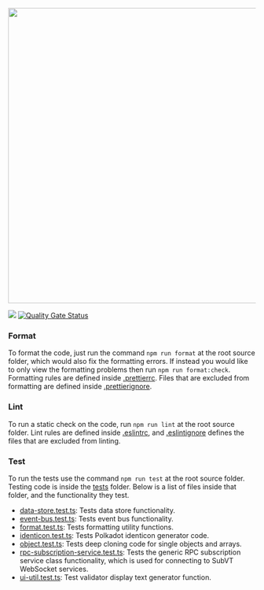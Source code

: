 <p align="center">
    <img width="600" src="https://raw.githubusercontent.com/helikon-labs/chainviz/development/readme-files/chainviz-logo.png">
</p>

![](https://github.com/helikon-labs/chainviz-v1/actions/workflows/prettier_eslint.yml/badge.svg)
[![Quality Gate Status](https://sonarcloud.io/api/project_badges/measure?project=helikon-labs_chainviz&metric=alert_status)](https://sonarcloud.io/summary/new_code?id=helikon-labs_chainviz)

### Format

To format the code, just run the command `npm run format` at the root source folder, which would also fix the formatting errors. If instead you would like to only view the formatting problems then run `npm run format:check`. Formatting rules are defined inside [.prettierrc](./.prettierrc). Files that are excluded from formatting are defined inside [.prettierignore](./.prettierignore).

### Lint

To run a static check on the code, run `npm run lint` at the root source folder. Lint rules are defined inside [.eslintrc](./.eslintrc), and [.eslintignore](./.eslintignore) defines the files that are excluded from linting.

### Test

To run the tests use the command `npm run test` at the root source folder. Testing code is inside the [tests](./tests) folder. Below is a list of files inside that folder, and the functionality they test.

- [data-store.test.ts](./tests/data-store.test.ts): Tests data store functionality.
- [event-bus.test.ts](./tests/event-bus.test.ts): Tests event bus functionality.
- [format.test.ts](./tests/format.test.ts): Tests formatting utility functions.
- [identicon.test.ts](./tests/identicon.test.ts): Tests Polkadot identicon generator code.
- [object.test.ts](./tests/object.test.ts): Tests deep cloning code for single objects and arrays.
- [rpc-subscription-service.test.ts](./tests/rpc-subscription-service.test.ts): Tests the generic RPC subscription service class functionality, which is used for connecting to SubVT WebSocket services.
- [ui-util.test.ts](./tests/ui-util.test.ts): Test validator display text generator function.
